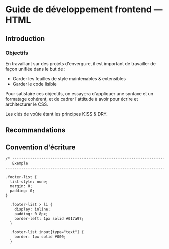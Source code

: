 # Guide de développement frontend &mdash; HTML

## Introduction

### Objectifs

En travaillant sur des projets d'envergure, il est important de travailler de
façon unifiée dans le but de :

* Garder les feuilles de style maintenables & extensibles
* Garder le code lisible

Pour satisfaire ces objectifs, on essayera d'appliquer une syntaxe et un
formatage cohérent, et de cadrer l'attitude à avoir pour écrire et architecturer
le CSS.

Les clés de voûte étant les principes KISS & DRY.





## Recommandations


## Convention d'écriture



```html
/* -----------------------------------------------------------------------------
   Exemple
----------------------------------------------------------------------------- */

.footer-list {
  list-style: none;
  margin: 0;
  padding: 0;
}

  .footer-list > li {
    display: inline;
    padding: 0 8px;
    border-left: 1px solid #017a97;
  }

  .footer-list input[type="text"] {
    border: 1px solid #000;
  }
```

